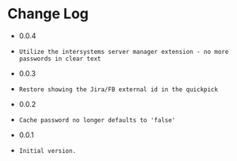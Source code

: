 # Change Log

- 0.0.4
-     Utilize the intersystems server manager extension - no more passwords in clear text
- 0.0.3
-     Restore showing the Jira/FB external id in the quickpick
- 0.0.2 
-     Cache password no longer defaults to 'false'
- 0.0.1
-     Initial version.